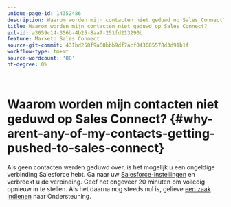 ```yaml
---
unique-page-id: 14352486
description: Waarom worden mijn contacten niet geduwd op Sales Connect? - Marketo Docs - Productdocumentatie
title: Waarom worden mijn contacten niet geduwd op Sales Connect?
exl-id: a3659c14-356b-4b25-8aa7-251fd213290b
feature: Marketo Sales Connect
source-git-commit: 431bd258f9a68bbb9df7acf043085578d3d91b1f
workflow-type: tm+mt
source-wordcount: '88'
ht-degree: 0%

---
```


# Waarom worden mijn contacten niet geduwd op Sales Connect? {#why-arent-any-of-my-contacts-getting-pushed-to-sales-connect}

Als geen contacten werden geduwd over, is het mogelijk u een ongeldige verbinding Salesforce hebt. Ga naar uw [Salesforce-instellingen](https://toutapp.com/login) en verbreekt u de verbinding. Geef het ongeveer 20 minuten om volledig opnieuw in te stellen. Als het daarna nog steeds nul is, gelieve [een zaak indienen](https://nation.marketo.com/t5/Support/ct-p/Support#) naar Ondersteuning.
